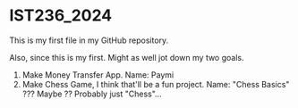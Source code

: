 
# IST236_2024

This is my first file in my GitHub repository. 

Also, since this is my first. Might as well jot down my two goals.

1. Make Money Transfer App. Name: Paymi
2. Make Chess Game, I think that'll be a fun project. Name: "Chess Basics" ??? Maybe ?? Probably just "Chess"... 